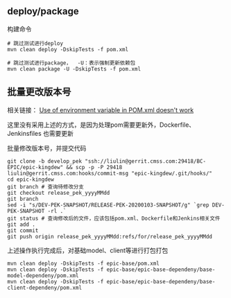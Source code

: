 ## deploy/package

构建命令
```
# 跳过测试进行deploy
mvn clean deploy -DskipTests -f pom.xml

# 跳过测试进行package，  -U：表示强制更新依赖包
mvn clean package -U -DskipTests -f pom.xml
```

## 批量更改版本号
相关链接： [Use of environment variable in POM.xml doesn't work](https://stackoverflow.com/questions/26985252/use-of-environment-variable-in-pom-xml-doesnt-work)

这里没有采用上述的方式，是因为处理pom需要更新外，Dockerfile、Jenkinsfiles 也需要更新

批量修改版本号，并提交代码
```
git clone -b develop_pek "ssh://liulin@gerrit.cmss.com:29418/BC-EPIC/epic-kingdew" && scp -p -P 29418 liulin@gerrit.cmss.com:hooks/commit-msg "epic-kingdew/.git/hooks/"
cd epic-kingdew
git branch # 查询待修改分支
git checkout release_pek_yyyyMMdd
git branch
sed -i "s/DEV-PEK-SNAPSHOT/RELEASE-PEK-20200103-SNAPSHOT/g" `grep DEV-PEK-SNAPSHOT -rl .`
git status # 查询修改后的文件，应该包括pom.xml、Dockerfile和Jenkins相关文件
git add .
git commit
git push origin release_pek_yyyyMMdd:refs/for/release_pek_yyyyMMdd
```

上述操作执行完成后，对基础model、client等进行打包打包
```
mvn clean deploy -DskipTests -f epic-base/pom.xml
mvn clean deploy -DskipTests -f epic-base/epic-base-dependeny/base-model-dependeny/pom.xml
mvn clean deploy -DskipTests -f epic-base/epic-base-dependeny/base-client-dependeny/pom.xml
```
